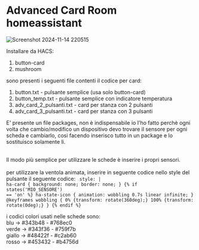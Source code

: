 # Advanced Card Room homeassistant

![Screenshot 2024-11-14 220515](https://github.com/user-attachments/assets/37a3b0cf-c7b1-4bc7-90ef-6b9c841d2bb5)

Installare da HACS:
1) button-card
2) mushroom

sono presenti i seguenti file contenti il codice per card:
1) button.txt - pulsante semplice (usa solo button-card)
2) button_temp.txt - pulsante semplice con indicatore temperatura
3) adv_card_2_pulsanti.txt - card per stanza con 2 pulsanti
4) adv_card_3_pulsanti.txt - card per stanza con 3 pulsanti

E' presente un file packages, non è indispensabile io l'ho fatto perchè ogni volta che cambio/modifico un dispositivo devo trovare il sensore per ogni scheda e cambiarlo, cosi facendo inserisco tutto in un package e lo sostituisco solamente li. <br><br>

Il modo più semplice per utilizzare le schede è inserire i propri sensori.<br><br>
per utilizzare la ventola animata, inserire in seguente codice nello style del pulsante il seguente codice:
<code>
style: |
	ha-card {
		background: none;
		border: none;
		}
	 {% if states('MIO_SENSORE') == 'on' %}
		ha-state-icon {
		  animation: wobbling 0.7s linear infinite;
			}
		@keyframes wobbling {
		  0% {transform: rotate(360deg);}
		  100% {transform: rotate(0deg);}
		}
	{% endif %}
 </code>

i codici colori usati nelle schede sono: <br>
blu -> #343b48 - #768ec0 <br>
verde -> #343f36 - #759f7b <br>
giallo -> #48422f - #c2ab60 <br>
rosso -> #453432 - #b4756d <br>
